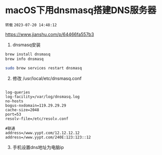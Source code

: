 # macOS下用dnsmasq搭建DNS服务器

`转载` `2023-07-20 14:48:12`

https://www.jianshu.com/p/64466fa557b3

1. dnsmasq安装 

```bash
brew install dnsmasq
brew info dnsmasq

sudo brew services restart dnsmasq
```

2. 修改 /usr/local/etc/dnsmasq.conf

```properties

log-queries
log-facility=/var/log/dnsmasq.log
no-hosts
bogus-nxdomain=119.29.29.29
cache-size=2048
port=53
resolv-file=/etc/resolv.conf

#联通
address=/www.yypt.com/12.12.12.12
address=/www.yypt.com/240E:123:123::12
```

3. 手机设置dns地址为电脑ip
